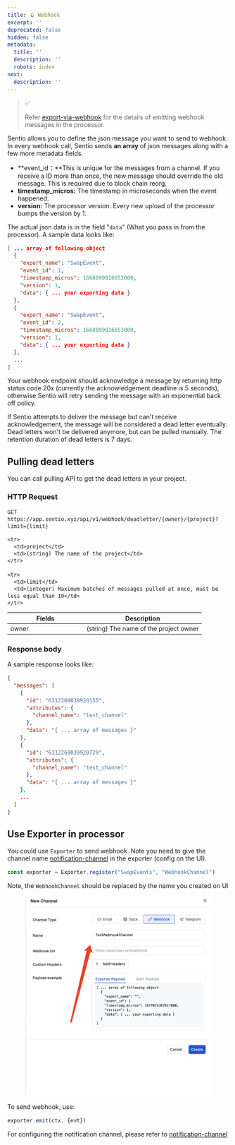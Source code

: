 ```yaml
---
title: 🪝 Webhook
excerpt: ''
deprecated: false
hidden: false
metadata:
  title: ''
  description: ''
  robots: index
next:
  description: ''
---
```

> ✅
>
> Refer [export-via-webhook](export-via-webhook "mention") for the details of emitting webhook messages in the processor.

Sentio allows you to define the json message you want to send to webhook. In every webhook call, Sentio sends **an array** of json messages along with a few more metadata fields.

* \*\*event\_id：\*\*This is unique for the messages from a channel. If you receive a ID more than once, the new message should override the old message. This is required due to block chain reorg.
* **timestamp\_micros:** The timestamp in microseconds when the event happened.
* **version:** The processor version. Every new upload of the processor bumps the version by 1.

The actual json data is in the field "`data`" (What you pass in from the processor). A sample data looks like:

```json
[ ... array of following object
  {
    "export_name": "SwapEvent",
    "event_id": 1,
    "timestamp_micros": 1668099816652000,
    "version": 1,
    "data": { ... your exporting data }
  },
  {
    "export_name": "SwapEvent",
    "event_id": 2,
    "timestamp_micros": 1668099816653000,
    "version": 1,
    "data": { ... your exporting data }
  },
  ...
]
```

Your webhook endpoint should acknowledge a message by returning http status code 20x (currently the acknowledgement deadline is 5 seconds), otherwise Sentio will retry sending the message with an exponential back off policy.

If Sentio attempts to deliver the message but can't receive acknowledgement, the message will be considered a dead letter eventually. Dead letters won't be delivered anymore, but can be pulled manually. The retention duration of dead letters is 7 days.

## Pulling dead letters

You can call pulling API to get the dead letters in your project.

### HTTP Request

```
GET https://app.sentio.xyz/api/v1/webhook/deadletter/{owner}/{project}?limit={limit}
```

<table>
  <thead>
    <tr>
      <th width="159">Fields</th>
      <th>Description</th>
    </tr>
  </thead>

  <tbody>
    <tr>
      <td>owner</td>
      <td>(string) The name of the project owner</td>
    </tr>

    <tr>
      <td>project</td>
      <td>(string) The name of the project</td>
    </tr>

    <tr>
      <td>limit</td>
      <td>(integer) Maximum batches of messages pulled at once, must be less equal than 10</td>
    </tr>
  </tbody>
</table>

### Response body

A sample response looks like:

```json
{
  "messages": [
    {
      "id": "6312269039920155",
      "attributes": {
        "channel_name": "test_channel"
      },
      "data": "{ ... array of messages }"
    },
    {
      "id": "6312269039920729",
      "attributes": {
        "channel_name": "test_channel"
      },
      "data": "{ ... array of messages }"
    },
    ...
  ]
}
```

## Use Exporter  in processor

You could use `Exporter` to send webhook. Note you need to give the channel name [notification-channel](notification-channel "mention") in the exporter (config on the UI).

```typescript
const exporter = Exporter.register("SwapEvents", "WebhookChannel")
```

Note, the `WebhookChannel` should be replaced by the name you created on UI

<figure>
  <img src="https://raw.githubusercontent.com/sentioxyz/docs/v1.0/assets/image (4) (2).png" alt="" />

  <figcaption />
</figure>

To send webhook, use:

```typescript
exporter.emit(ctx, {evt})
```

For configuring the notification channel, please refer to [notification-channel](notification-channel "mention")